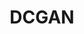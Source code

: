 ---
layout: page
title: DCGAN
description: DCGAN implementation using PyTorch
github: https://github.com/Natsu6767/DCGAN-PyTorch
github_stars: 80
redirect: https://github.com/Natsu6767/DCGAN-PyTorch
importance: 4
img: /assets/img/dcgan.gif
---